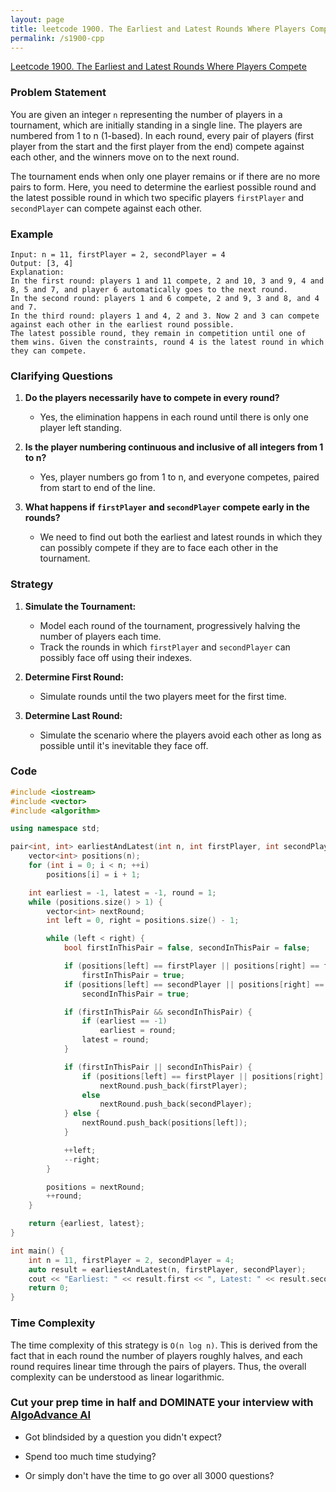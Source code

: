 ```yaml
---
layout: page
title: leetcode 1900. The Earliest and Latest Rounds Where Players Compete
permalink: /s1900-cpp
---
```

[Leetcode 1900. The Earliest and Latest Rounds Where Players Compete](https://algoadvance.github.io/algoadvance/l1900)
### Problem Statement

You are given an integer `n` representing the number of players in a tournament, which are initially standing in a single line. The players are numbered from 1 to n (1-based). In each round, every pair of players (first player from the start and the first player from the end) compete against each other, and the winners move on to the next round.

The tournament ends when only one player remains or if there are no more pairs to form. Here, you need to determine the earliest possible round and the latest possible round in which two specific players `firstPlayer` and `secondPlayer` can compete against each other.

### Example

```plaintext
Input: n = 11, firstPlayer = 2, secondPlayer = 4
Output: [3, 4]
Explanation:
In the first round: players 1 and 11 compete, 2 and 10, 3 and 9, 4 and 8, 5 and 7, and player 6 automatically goes to the next round.
In the second round: players 1 and 6 compete, 2 and 9, 3 and 8, and 4 and 7.
In the third round: players 1 and 4, 2 and 3. Now 2 and 3 can compete against each other in the earliest round possible.
The latest possible round, they remain in competition until one of them wins. Given the constraints, round 4 is the latest round in which they can compete.
```

### Clarifying Questions

1. **Do the players necessarily have to compete in every round?**
   - Yes, the elimination happens in each round until there is only one player left standing.

2. **Is the player numbering continuous and inclusive of all integers from 1 to n?**
   - Yes, player numbers go from 1 to n, and everyone competes, paired from start to end of the line.

3. **What happens if `firstPlayer` and `secondPlayer` compete early in the rounds?**
   - We need to find out both the earliest and latest rounds in which they can possibly compete if they are to face each other in the tournament.

### Strategy

1. **Simulate the Tournament:**
   - Model each round of the tournament, progressively halving the number of players each time.
   - Track the rounds in which `firstPlayer` and `secondPlayer` can possibly face off using their indexes.
   
2. **Determine First Round:**
   - Simulate rounds until the two players meet for the first time.

3. **Determine Last Round:**
   - Simulate the scenario where the players avoid each other as long as possible until it's inevitable they face off.

### Code

```cpp
#include <iostream>
#include <vector>
#include <algorithm>

using namespace std;

pair<int, int> earliestAndLatest(int n, int firstPlayer, int secondPlayer) {
    vector<int> positions(n);
    for (int i = 0; i < n; ++i) 
        positions[i] = i + 1;

    int earliest = -1, latest = -1, round = 1;
    while (positions.size() > 1) {
        vector<int> nextRound;
        int left = 0, right = positions.size() - 1;

        while (left < right) {
            bool firstInThisPair = false, secondInThisPair = false;

            if (positions[left] == firstPlayer || positions[right] == firstPlayer)
                firstInThisPair = true;
            if (positions[left] == secondPlayer || positions[right] == secondPlayer)
                secondInThisPair = true;

            if (firstInThisPair && secondInThisPair) {
                if (earliest == -1)
                    earliest = round;
                latest = round;
            }

            if (firstInThisPair || secondInThisPair) {
                if (positions[left] == firstPlayer || positions[right] == firstPlayer)
                    nextRound.push_back(firstPlayer);
                else
                    nextRound.push_back(secondPlayer);
            } else {
                nextRound.push_back(positions[left]);
            }

            ++left;
            --right;
        }

        positions = nextRound;
        ++round;
    }

    return {earliest, latest};
}

int main() {
    int n = 11, firstPlayer = 2, secondPlayer = 4;
    auto result = earliestAndLatest(n, firstPlayer, secondPlayer);
    cout << "Earliest: " << result.first << ", Latest: " << result.second << endl;
    return 0;
}
```

### Time Complexity

The time complexity of this strategy is `O(n log n)`. This is derived from the fact that in each round the number of players roughly halves, and each round requires linear time through the pairs of players. Thus, the overall complexity can be understood as linear logarithmic.


### Cut your prep time in half and DOMINATE your interview with [AlgoAdvance AI](https://algoAdvance.com)

- Got blindsided by a question you didn't expect?

- Spend too much time studying?

- Or simply don't have the time to go over all 3000 questions?

